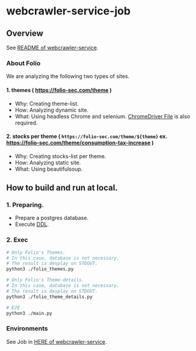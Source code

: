 # webcrawler-service-job

## Overview
See [README of webcrawler-service](https://github.com/bubusuke/webcrawler-service/blob/master/README.md).

### About Folio
We are analyzing the following two types of sites.

#### 1. themes ( https://folio-sec.com/theme )
* Why: Creating theme-list.
* How: Analyzing dynamic site.
* What: Using headless Chrome and selenium. [ChromeDriver File](https://chromedriver.chromium.org/downloads) is also required.

#### 2. stocks per theme ( `https://folio-sec.com/theme/${theme}` ex. https://folio-sec.com/theme/consumption-tax-increase )
* Why: Creating stocks-list per theme.
* How: Analyzing static site.
* What: Using beautifulsoup.

## How to build and run at local.
### 1. Preparing.
* Prepare a postgres database.
* Execute [DDL](https://github.com/bubusuke/webcrawler-service/tree/master/initdb.d). 

### 2. Exec
```sh
# Only Folio's Themes.
# In this case, database is not necessary.
# The result is desplay on STDOUT.
python3 ./folio_themes.py

# Only Folio's Theme-details.
# In this case, database is not necessary.
# The result is desplay on STDOUT.
python3 ./folio_theme_details.py

# E2E
python3 ./main.py
```
### Environments
See Job in [HERE of webcrawler-service](https://github.com/bubusuke/webcrawler-service#environments).

